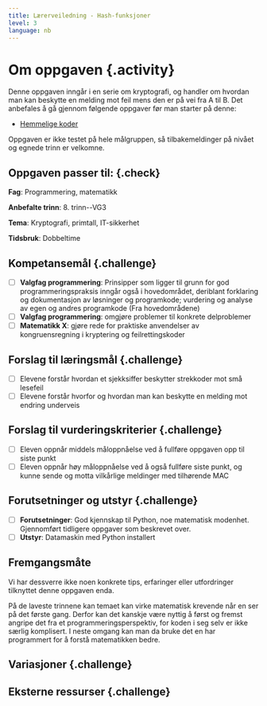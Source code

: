 ```yaml
---
title: Lærerveiledning - Hash-funksjoner
level: 3
language: nb
---
```


# Om oppgaven {.activity}

Denne oppgaven inngår i en serie om kryptografi, og handler om hvordan
man kan beskytte en melding mot feil mens den er på vei fra A til B. Det
anbefales å gå gjennom følgende oppgaver før man starter på denne:

- [Hemmelige koder](../hemmelige_koder/hemmelige_koder.html)

Oppgaven er ikke testet på hele målgruppen, så tilbakemeldinger på nivået
og egnede trinn er velkomne.

## Oppgaven passer til: {.check}

__Fag__: Programmering, matematikk

__Anbefalte trinn__: 8. trinn--VG3

__Tema__: Kryptografi, primtall, IT-sikkerhet

__Tidsbruk__: Dobbeltime

## Kompetansemål {.challenge}

- [ ] __Valgfag programmering__: Prinsipper som ligger til grunn for
      god programmeringspraksis inngår også i hovedområdet, deriblant
      forklaring og dokumentasjon av løsninger og programkode; vurdering
      og analyse av egen og andres programkode (Fra hovedområdene)
- [ ] __Valgfag programmering__: omgjøre problemer til konkrete delproblemer
- [ ] __Matematikk X__: gjøre rede for praktiske anvendelser av
      kongruensregning i kryptering og feilrettingskoder

## Forslag til læringsmål {.challenge}

- [ ] Elevene forstår hvordan et sjekksiffer beskytter strekkoder mot
      små lesefeil
- [ ] Elevene forstår hvorfor og hvordan man kan beskytte en melding
      mot endring underveis

## Forslag til vurderingskriterier {.challenge}

- [ ] Eleven oppnår middels måloppnåelse ved å fullføre oppgaven opp til
      siste punkt
- [ ] Eleven oppnår høy måloppnåelse ved å også fullføre siste punkt, og
      kunne sende og motta vilkårlige meldinger med tilhørende MAC

## Forutsetninger og utstyr {.challenge}

- [ ]  __Forutsetninger__: God kjennskap til Python, noe matematisk
       modenhet. Gjennomført tidligere oppgaver som beskrevet over.
- [ ]  __Utstyr__: Datamaskin med Python installert

## Fremgangsmåte

Vi har dessverre ikke noen konkrete tips, erfaringer eller utfordringer
tilknyttet denne oppgaven enda.

På de laveste trinnene kan temaet kan virke matematisk krevende når en
ser på det første gang. Derfor kan det kanskje være nyttig å først og
fremst angripe det fra et programmeringsperspektiv, for koden i seg
selv er ikke særlig komplisert. I neste omgang kan man da bruke det en
har programmert for å forstå matematikken bedre.

## Variasjoner {.challenge}

## Eksterne ressurser {.challenge}
